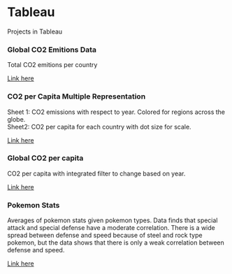 # Tableau
Projects in Tableau

### Global CO2 Emitions Data ###

Total CO2 emitions per country

[Link here](https://public.tableau.com/app/profile/ty.emmert/viz/GlobalCO2EmitionsData/Sheet1)

### CO2 per Capita Multiple Representation ###

Sheet 1: CO2 emissions with respect to year. Colored for regions across the globe.  
Sheet2: CO2 per capita for each country with dot size for scale.

[Link here](https://public.tableau.com/app/profile/ty.emmert/viz/CO2perCapitaMultipleRepresentation/Dashboard1)

### Global CO2 per capita ###

CO2 per capita with integrated filter to change based on year.

[Link here](https://public.tableau.com/app/profile/ty.emmert/viz/LinkingDatainTableauDEMO_16720807380570/Sheet1)

### Pokemon Stats ###

Averages of pokemon stats given pokemon types. Data finds that special attack and special defense have a moderate correlation. There is a wide spread between defense and speed because of steel and rock type pokemon, but the data shows that there is only a weak correlation between defense and speed.

[Link here](https://public.tableau.com/app/profile/ty.emmert/viz/Pokemonstats_16736664101030/Dashboard1#1)
